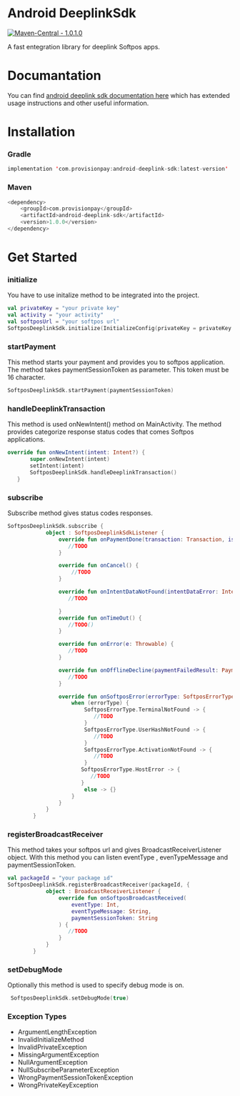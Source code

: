 [1]: https://en.wikipedia.org/wiki/Fox
# Android DeeplinkSdk
[![Maven-Central - 1.0.1.0](https://img.shields.io/badge/Maven--Central-1.0.1.0-2ea44f)](https://central.sonatype.com/artifact/com.provisionpay/android-deeplink-sdk/1.0.4)

A fast entegration library for deeplink Softpos apps.

# Documantation
You can find [android deeplink sdk documentation here][1] which has extended usage instructions and other useful information.

# Installation

### Gradle
``` kotlin
implementation 'com.provisionpay:android-deeplink-sdk:latest-version'
``` 

### Maven
``` kotlin
<dependency>
    <groupId>com.provisionpay</groupId>
    <artifactId>android-deeplink-sdk</artifactId>
    <version>1.0.0</version>
</dependency>
```
# Get Started

### initialize
You have to use initalize method to be integrated into the project.
 ``` kotlin
val privateKey = "your private key" 
val activity = "your activity"
val softposUrl = "your softpos url"
SoftposDeeplinkSdk.initialize(InitializeConfig(privateKey = privateKey ,activity = activity ,softposUrl = softposUrl))
``` 

### startPayment
This method starts your payment and provides you to softpos application. The method takes paymentSessionToken as parameter. This token must be 16 character.
 ``` kotlin
 SoftposDeeplinkSdk.startPayment(paymentSessionToken)
 ``` 
 
 
### handleDeeplinkTransaction
This method is used onNewIntent() method on MainActivity. The method provides categorize response status codes that comes Softpos applications.
 ``` kotlin
 override fun onNewIntent(intent: Intent?) {
        super.onNewIntent(intent)
        setIntent(intent)
        SoftposDeeplinkSdk.handleDeeplinkTransaction()
    }
 ``` 

### subscribe
Subscribe method gives status codes responses.
``` kotlin
SoftposDeeplinkSdk.subscribe {
            object : SoftposDeeplinkSdkListener {
                override fun onPaymentDone(transaction: Transaction, isApproved: Boolean) {
                   //TODO
                }

                override fun onCancel() {
                    //TODO
                }

                override fun onIntentDataNotFound(intentDataError: IntentDataError) {
                   //TODO

                }
                override fun onTimeOut() {
                   //TODO()
                }

                override fun onError(e: Throwable) {
                   //TODO
                }

                override fun onOfflineDecline(paymentFailedResult: PaymentFailedResult?) {
                   //TODO
                }

                override fun onSoftposError(errorType: SoftposErrorType,description:String?) {
                    when (errorType) {
                        SoftposErrorType.TerminalNotFound -> {
                           //TODO
                        }
                        SoftposErrorType.UserHashNotFound -> {
                           //TODO
                        }
                        SoftposErrorType.ActivationNotFound -> {
                           //TODO
                        }
                       SoftposErrorType.HostError -> {
                          //TODO
                       }
                        else -> {}
                    }
                }
            }
        }
```
### registerBroadcastReceiver
This method takes your softpos url and gives BroadcastReceiverListener object. With this method you can listen eventType , evenTypeMessage and paymentSessionToken. 

``` kotlin
val packageId = "your package ıd"
SoftposDeeplinkSdk.registerBroadcastReceiver(packageId, {
            object : BroadcastReceiverListener {
                override fun onSoftposBroadcastReceived(
                    eventType: Int,
                    eventTypeMessage: String,
                    paymentSessionToken: String
                ) {
                   //TODO
                }
            }
        }
 ```       
 ### setDebugMode
Optionally this method is used to specify debug mode is on.
 ``` kotlin
  SoftposDeeplinkSdk.setDebugMode(true)
 ``` 
 ### Exception Types
 * ArgumentLengthException
 * InvalidInitializeMethod
 * InvalidPrivateException
 * MissingArgumentException
 * NullArgumentException
 * NullSubscribeParameterException
 * WrongPaymentSessionTokenException
 * WrongPrivateKeyException
